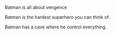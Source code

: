 
Batman is all about vengence

Batman is the hardest superhero you can think of. 

Batman has a cave where he control everything. 
